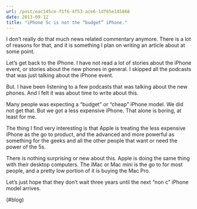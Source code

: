 ```yaml
---
url: /post/eac145ce-f1f6-4f53-ace6-1df65e145868
date: 2013-09-12
title: "iPhone 5c is not the “budget” iPhone."
---
```


I don&#8217;t really do that much news related commentary anymore. There is a lot of reasons for that, and it is something I plan on writing an article about at some point.



Let&#8217;s get back to the iPhone. I have not read a lot of stories about the iPhone event, or stories about the new phones in general. I skipped all the podcasts that was just talking about the iPhone event.



But. I have been listening to a few podcasts that was talking about the new phones. And I felt it was about time to write about this.



Many people was expecting a &#8220;budget&#8221; or &#8220;cheap&#8221; iPhone model. We did not get that. But we got a less expensive iPhone. That alone is boring, at least for me.



The thing I find very interesting is that Apple is treating the less expensive iPhone as the go to product, and the advanced and more powerful as something for the geeks and all the other people that want or need the power of the 5s.



There is nothing surprising or new about this. Apple is doing the same thing with their desktop computers. The iMac or Mac mini is the go to for most people, and a pretty low portion of it is buying the Mac Pro.



Let&#8217;s just hope that they don&#8217;t wait three years until the next &#8220;non c&#8221; iPhone model arrives.



(#blog)